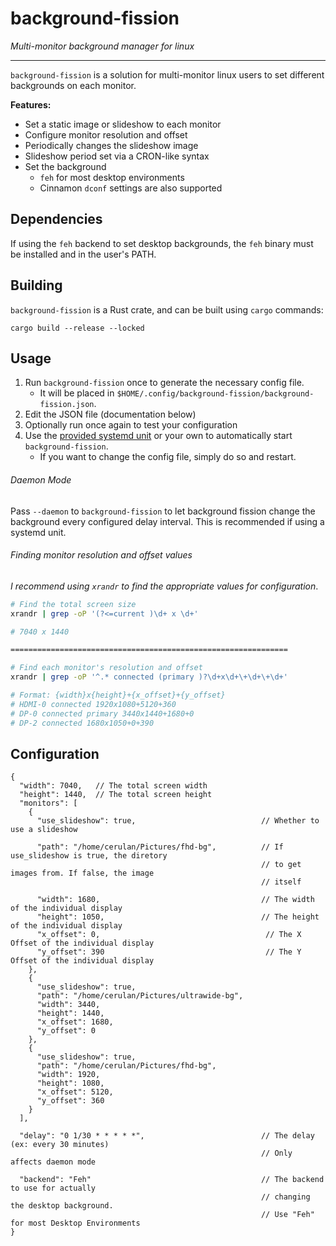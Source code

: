 # background-fission

*Multi-monitor background manager for linux*

---
`background-fission` is a solution for multi-monitor linux users to set different backgrounds on each monitor.

**Features:**
- Set a static image or slideshow to each monitor
- Configure monitor resolution and offset
- Periodically changes the slideshow image
- Slideshow period set via a CRON-like syntax
- Set the background
    - `feh` for most desktop environments
    - Cinnamon `dconf` settings are also supported
    
## Dependencies
If using the `feh` backend to set desktop backgrounds, the `feh` binary
must be installed and in the user's PATH.

## Building
`background-fission` is a Rust crate, and can be built using `cargo` commands:

`cargo build --release --locked`

## Usage
1. Run `background-fission` once to generate the necessary config file.
    - It will be placed in `$HOME/.config/background-fission/background-fission.json`.
2. Edit the JSON file (documentation below)
3. Optionally run once again to test your configuration
4. Use the [provided systemd unit](https://github.com/CerulanLumina/background-fission/blob/master/dist/background-fission.service) or your own to automatically start `background-fission`.
    - If you want to change the config file, simply do so and restart.

###### Daemon Mode
Pass `--daemon` to `background-fission` to let background fission change
the background every configured delay interval. This is recommended if
using a systemd unit.

###### Finding monitor resolution and offset values

*I recommend using `xrandr` to find the appropriate values for configuration*.
```sh
# Find the total screen size
xrandr | grep -oP '(?<=current )\d+ x \d+'

# 7040 x 1440

==============================================================

# Find each monitor's resolution and offset
xrandr | grep -oP '^.* connected (primary )?\d+x\d+\+\d+\+\d+'

# Format: {width}x{height}+{x_offset}+{y_offset}
# HDMI-0 connected 1920x1080+5120+360
# DP-0 connected primary 3440x1440+1680+0
# DP-2 connected 1680x1050+0+390
```

## Configuration

```json5
{
  "width": 7040,   // The total screen width
  "height": 1440,  // The total screen height
  "monitors": [
    {
      "use_slideshow": true,                            // Whether to use a slideshow
      
      "path": "/home/cerulan/Pictures/fhd-bg",          // If use_slideshow is true, the diretory
                                                        // to get images from. If false, the image
                                                        // itself
                                                        
      "width": 1680,                                    // The width of the individual display
      "height": 1050,                                   // The height of the individual display
      "x_offset": 0,                                     // The X Offset of the individual display
      "y_offset": 390                                    // The Y Offset of the individual display
    },
    {
      "use_slideshow": true,
      "path": "/home/cerulan/Pictures/ultrawide-bg",
      "width": 3440,
      "height": 1440,
      "x_offset": 1680,
      "y_offset": 0
    },
    {
      "use_slideshow": true,
      "path": "/home/cerulan/Pictures/fhd-bg",
      "width": 1920,
      "height": 1080,
      "x_offset": 5120,
      "y_offset": 360
    }
  ],
  
  "delay": "0 1/30 * * * * *",                          // The delay (ex: every 30 minutes)
                                                        // Only affects daemon mode
  
  "backend": "Feh"                                      // The backend to use for actually
                                                        // changing the desktop background.
                                                        // Use "Feh" for most Desktop Environments
}
```

